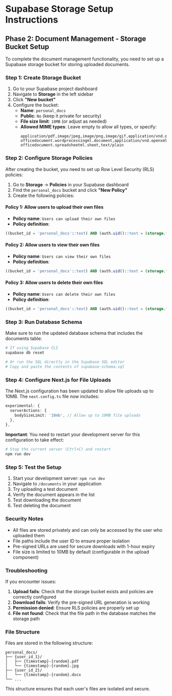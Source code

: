 # Supabase Storage Setup Instructions

## Phase 2: Document Management - Storage Bucket Setup

To complete the document management functionality, you need to set up a Supabase storage bucket for storing uploaded documents.

### Step 1: Create Storage Bucket

1. Go to your Supabase project dashboard
2. Navigate to **Storage** in the left sidebar
3. Click **"New bucket"**
4. Configure the bucket:
   - **Name**: `personal_docs`
   - **Public**: `No` (keep it private for security)
   - **File size limit**: `10MB` (or adjust as needed)
   - **Allowed MIME types**: Leave empty to allow all types, or specify:
     ```
     application/pdf,image/jpeg,image/png,image/gif,application/vnd.openxmlformats-officedocument.wordprocessingml.document,application/vnd.openxmlformats-officedocument.spreadsheetml.sheet,text/plain
     ```

### Step 2: Configure Storage Policies

After creating the bucket, you need to set up Row Level Security (RLS) policies:

1. Go to **Storage** → **Policies** in your Supabase dashboard
2. Find the `personal_docs` bucket and click **"New Policy"**
3. Create the following policies:

#### Policy 1: Allow users to upload their own files

- **Policy name**: `Users can upload their own files`
- **Policy definition**:

```sql
((bucket_id = 'personal_docs'::text) AND (auth.uid()::text = (storage.foldername(name))[1]))
```

#### Policy 2: Allow users to view their own files

- **Policy name**: `Users can view their own files`
- **Policy definition**:

```sql
((bucket_id = 'personal_docs'::text) AND (auth.uid()::text = (storage.foldername(name))[1]))
```

#### Policy 3: Allow users to delete their own files

- **Policy name**: `Users can delete their own files`
- **Policy definition**:

```sql
((bucket_id = 'personal_docs'::text) AND (auth.uid()::text = (storage.foldername(name))[1]))
```

### Step 3: Run Database Schema

Make sure to run the updated database schema that includes the documents table:

```bash
# If using Supabase CLI
supabase db reset

# Or run the SQL directly in the Supabase SQL editor
# Copy and paste the contents of supabase-schema.sql
```

### Step 4: Configure Next.js for File Uploads

The Next.js configuration has been updated to allow file uploads up to 10MB. The `next.config.ts` file now includes:

```typescript
experimental: {
  serverActions: {
    bodySizeLimit: '10mb', // Allow up to 10MB file uploads
  },
},
```

**Important**: You need to restart your development server for this configuration to take effect:

```bash
# Stop the current server (Ctrl+C) and restart
npm run dev
```

### Step 5: Test the Setup

1. Start your development server: `npm run dev`
2. Navigate to `/documents` in your application
3. Try uploading a test document
4. Verify the document appears in the list
5. Test downloading the document
6. Test deleting the document

### Security Notes

- All files are stored privately and can only be accessed by the user who uploaded them
- File paths include the user ID to ensure proper isolation
- Pre-signed URLs are used for secure downloads with 1-hour expiry
- File size is limited to 10MB by default (configurable in the upload component)

### Troubleshooting

If you encounter issues:

1. **Upload fails**: Check that the storage bucket exists and policies are correctly configured
2. **Download fails**: Verify the pre-signed URL generation is working
3. **Permission denied**: Ensure RLS policies are properly set up
4. **File not found**: Check that the file path in the database matches the storage path

### File Structure

Files are stored in the following structure:

```
personal_docs/
├── {user_id_1}/
│   ├── {timestamp}-{random}.pdf
│   └── {timestamp}-{random}.jpg
├── {user_id_2}/
│   └── {timestamp}-{random}.docx
└── ...
```

This structure ensures that each user's files are isolated and secure.
